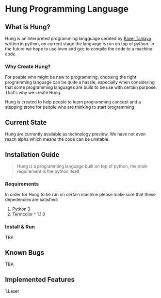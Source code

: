 # Hung Programming Language
## What is Hung?
Hung is an interpreted programming langguage cerated by [Ravel Tanjaya](https://www.instagram.com/raveltan) written in python, on current stage the language is run on top of python. In the future we hope to use lvvm and gcc to compile the code to a machine code.

### Why Create Hung?
For poeple who might be new to programming, choosing the right programming language can be quite a hassle, especially when considering that some programming languages are build to be use with certain purpose. That's why we create Hung.<br>

Hung is created to help people to learn programming concept and a stepping stone for people who are thinking to start programming

## Current State
Hung are currently available as technology preview. We have not even reach alpha which means the code can be unstable.

## Installation Guide
>Hung is a programming language built on top of python, the main requirement is the python itself.

### Requirements
In order for Hung to be run on certain machine please make sure that these depedencies are satisfied:
1. Python 3
2. Termcolor ^ 1.1.0


### Install & Run
TBA

## Known Bugs
TBA

## Implemented Features
1.Lexer

